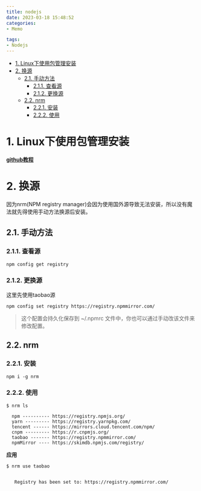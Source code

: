 ```yaml
---
title: nodejs
date: 2023-03-18 15:48:52
categories:
- Memo

tags:
- Nodejs
---
```

- [1. Linux下使用包管理安装](#1-linux下使用包管理安装)
- [2. 换源](#2-换源)
  - [2.1. 手动方法](#21-手动方法)
    - [2.1.1. 查看源](#211-查看源)
    - [2.1.2. 更换源](#212-更换源)
  - [2.2. nrm](#22-nrm)
    - [2.2.1. 安装](#221-安装)
    - [2.2.2. 使用](#222-使用)

# 1. Linux下使用包管理安装
**[github教程](https://github.com/nodesource/distributions)**

# 2. 换源
因为nrm(NPM registry manager)会因为使用国外源导致无法安装，所以没有魔法就先得使用手动方法换源后安装。
## 2.1. 手动方法
### 2.1.1. 查看源
```
npm config get registry
```
### 2.1.2. 更换源
这里先使用taobao源
```
npm config set registry https://registry.npmmirror.com/
```
> 这个配置会持久化保存到 ~/.npmrc 文件中，你也可以通过手动改该文件来修改配置。
## 2.2. nrm
### 2.2.1. 安装
```
npm i -g nrm
```
### 2.2.2. 使用
```
$ nrm ls

  npm ---------- https://registry.npmjs.org/
  yarn --------- https://registry.yarnpkg.com/
  tencent ------ https://mirrors.cloud.tencent.com/npm/
  cnpm --------- https://r.cnpmjs.org/
  taobao ------- https://registry.npmmirror.com/
  npmMirror ---- https://skimdb.npmjs.com/registry/
```
**应用**
```
$ nrm use taobao


   Registry has been set to: https://registry.npmmirror.com/
```